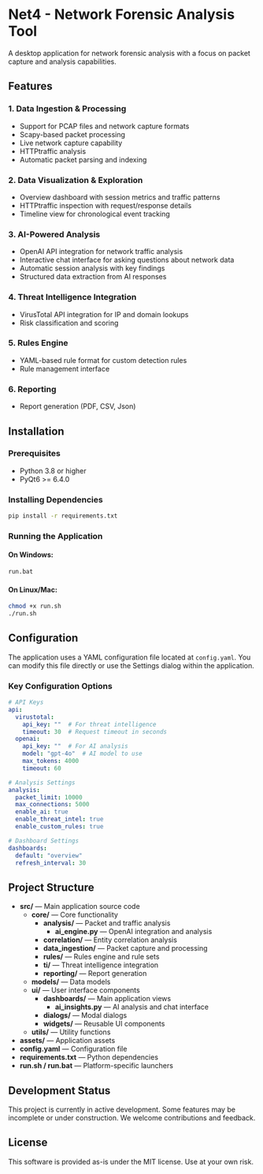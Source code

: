# Net4 - Network Forensic Analysis Tool

A desktop application for network forensic analysis with a focus on packet capture and analysis capabilities.

## Features

### 1. Data Ingestion & Processing
- Support for PCAP files and network capture formats
- Scapy-based packet processing
- Live network capture capability
- HTTPtraffic analysis 
- Automatic packet parsing and indexing

### 2. Data Visualization & Exploration
- Overview dashboard with session metrics and traffic patterns
- HTTPtraffic inspection with request/response details
- Timeline view for chronological event tracking

### 3. AI-Powered Analysis
- OpenAI API integration for network traffic analysis
- Interactive chat interface for asking questions about network data
- Automatic session analysis with key findings
- Structured data extraction from AI responses

### 4. Threat Intelligence Integration
- VirusTotal API integration for IP and domain lookups
- Risk classification and scoring

### 5. Rules Engine
- YAML-based rule format for custom detection rules
- Rule management interface

### 6. Reporting
- Report generation (PDF, CSV, Json)

## Installation

### Prerequisites
- Python 3.8 or higher
- PyQt6 >= 6.4.0

### Installing Dependencies
```bash
pip install -r requirements.txt
```

### Running the Application

#### On Windows:
```cmd
run.bat
```

#### On Linux/Mac:
```bash
chmod +x run.sh
./run.sh
```

## Configuration

The application uses a YAML configuration file located at `config.yaml`. You can modify this file directly or use the Settings dialog within the application.

### Key Configuration Options

```yaml
# API Keys
api:
  virustotal:
    api_key: ""  # For threat intelligence
    timeout: 30  # Request timeout in seconds
  openai:
    api_key: ""  # For AI analysis
    model: "gpt-4o"  # AI model to use
    max_tokens: 4000
    timeout: 60

# Analysis Settings
analysis:
  packet_limit: 10000
  max_connections: 5000
  enable_ai: true
  enable_threat_intel: true
  enable_custom_rules: true

# Dashboard Settings
dashboards:
  default: "overview"
  refresh_interval: 30
```

## Project Structure

- **src/** — Main application source code
  - **core/** — Core functionality
    - **analysis/** — Packet and traffic analysis
      - **ai_engine.py** — OpenAI integration and analysis
    - **correlation/** — Entity correlation analysis
    - **data_ingestion/** — Packet capture and processing
    - **rules/** — Rules engine and rule sets
    - **ti/** — Threat intelligence integration
    - **reporting/** — Report generation
  - **models/** — Data models
  - **ui/** — User interface components
    - **dashboards/** — Main application views
      - **ai_insights.py** — AI analysis and chat interface
    - **dialogs/** — Modal dialogs
    - **widgets/** — Reusable UI components
  - **utils/** — Utility functions
- **assets/** — Application assets
- **config.yaml** — Configuration file
- **requirements.txt** — Python dependencies
- **run.sh / run.bat** — Platform-specific launchers

## Development Status

This project is currently in active development. Some features may be incomplete or under construction. We welcome contributions and feedback.

## License
This software is provided as-is under the MIT license. Use at your own risk.
